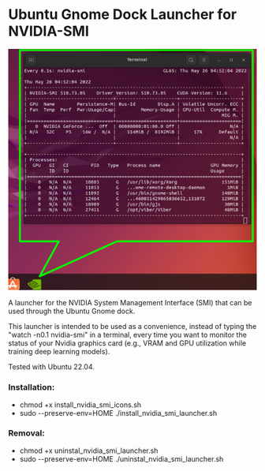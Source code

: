 # Ubuntu Gnome Dock Launcher for NVIDIA-SMI

![screenshot](example-use.png)

A launcher for the NVIDIA System Management Interface (SMI) that can be used through the Ubuntu Gnome dock.

This launcher is intended to be used as a convenience, instead of typing the "watch -n0.1 nvidia-smi" in a terminal, every time you want to monitor the status of your Nvidia graphics card (e.g., VRAM and GPU utilization while training deep learning models).

Tested with Ubuntu 22.04.

### Installation:

* chmod +x install_nvidia_smi_icons.sh
* sudo --preserve-env=HOME ./install_nvidia_smi_launcher.sh 

### Removal:
* chmod +x uninstal_nvidia_smi_launcher.sh
* sudo --preserve-env=HOME ./uninstal_nvidia_smi_launcher.sh 
